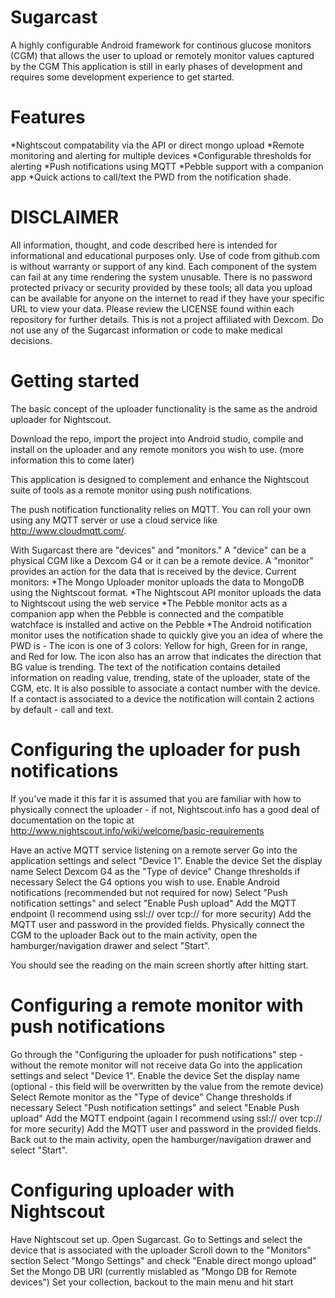 Sugarcast
=======
A highly configurable Android framework for continous glucose monitors (CGM) that allows the user to upload or remotely monitor values captured by the CGM
This application is still in early phases of development and requires some development experience to get started.

Features
=======
*Nightscout compatability via the API or direct mongo upload
*Remote monitoring and alerting for multiple devices
*Configurable thresholds for alerting
*Push notifications using MQTT
*Pebble support with a companion app
*Quick actions to call/text the PWD from the notification shade.

DISCLAIMER
=======
All information, thought, and code described here is intended for informational and educational purposes only. Use of code from github.com is without warranty or support of any kind.
Each component of the system can fail at any time rendering the system unusable. There is no password protected privacy or security provided by these tools; all data you upload can be available for anyone on the internet to read if they have your specific URL to view your data. Please review the LICENSE found within each repository for further details. This is not a project affiliated with Dexcom.
Do not use any of the Sugarcast information or code to make medical decisions.

Getting started
=======
The basic concept of the uploader functionality is the same as the android uploader for Nightscout.

Download the repo, import the project into Android studio, compile and install on the uploader and any remote monitors you wish to use. (more information this to come later)

This application is designed to complement and enhance the Nightscout suite of tools as a remote monitor using push notifications.

The push notification functionality relies on MQTT. You can roll your own using any MQTT server or use a cloud service like http://www.cloudmqtt.com/.

With Sugarcast there are "devices" and "monitors." A "device" can be a physical CGM like a Dexcom G4 or it can be a remote device.
A "monitor" provides an action for the data that is received by the device. Current monitors:
*The Mongo Uploader monitor uploads the data to MongoDB using the Nightscout format.
*The Nightscout API monitor uploads the data to Nightscout using the web service
*The Pebble monitor acts as a companion app when the Pebble is connected and the compatible watchface is installed and active on the Pebble
*The Android notification monitor uses the notification shade to quickly give you an idea of where the PWD is - The icon is one of 3 colors: Yellow for high, Green for in range, and Red for low. The icon also has an arrow that indicates the direction that BG value is trending. The text of the notification contains detailed information on reading value, trending, state of the uploader, state of the CGM, etc. It is also possible to associate a contact number with the device. If a contact is associated to a device the notification will contain 2 actions by default - call and text.

Configuring the uploader for push notifications
=======
If you've made it this far it is assumed that you are familiar with how to physically connect the uploader - if not, Nightscout.info has a good deal of documentation on the topic at http://www.nightscout.info/wiki/welcome/basic-requirements

Have an active MQTT service listening on a remote server
Go into the application settings and select "Device 1".
Enable the device
Set the display name
Select Dexcom G4 as the "Type of device"
Change thresholds if necessary
Select the G4 options you wish to use.
Enable Android notifications (recommended but not required for now)
Select "Push notification settings" and select "Enable Push upload"
Add the MQTT endpoint (I recommend using ssl:// over tcp:// for more security)
Add the MQTT user and password in the provided fields.
Physically connect the CGM to the uploader
Back out to the main activity, open the hamburger/navigation drawer and select "Start".

You should see the reading on the main screen shortly after hitting start.

Configuring a remote monitor with push notifications
=======
Go through the "Configuring the uploader for push notifications" step - without the remote monitor will not receive data
Go into the application settings and select "Device 1".
Enable the device
Set the display name (optional - this field will be overwritten by the value from the remote device)
Select Remote monitor as the "Type of device"
Change thresholds if necessary
Select "Push notification settings" and select "Enable Push upload"
Add the MQTT endpoint (again I recommend using ssl:// over tcp:// for more security)
Add the MQTT user and password in the provided fields.
Back out to the main activity, open the hamburger/navigation drawer and select "Start".

Configuring uploader with Nightscout
=======
Have Nightscout set up.
Open Sugarcast. Go to Settings and select the device that is associated with the uploader
Scroll down to the "Monitors" section
Select "Mongo Settings" and check "Enable direct mongo upload"
Set the Mongo DB URI (currently mislabled as "Mongo DB for Remote devices")
Set your collection, backout to the main menu and hit start
